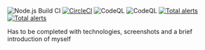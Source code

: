 ![Node.js Build CI](https://github.com/Mousticke/portfolio-new/workflows/Node.js%20CI/badge.svg?branch=master) [![CircleCI](https://circleci.com/gh/Mousticke/portfolio-new.svg?style=shield)](https://circleci.com/gh/Mousticke/portfolio-new) ![CodeQL](https://github.com/Mousticke/portfolio-new/workflows/CodeQL/badge.svg?branch=master) ![CodeQL](https://github.com/Mousticke/portfolio-new/workflows/CodeQL/badge.svg?branch=master&event=push) [![Total alerts](https://img.shields.io/lgtm/alerts/g/Mousticke/portfolio-new.svg?logo=lgtm&logoWidth=18)](https://lgtm.com/projects/g/Mousticke/portfolio-new/alerts/)
[![Total alerts](https://img.shields.io/lgtm/alerts/g/Mousticke/portfolio-new.svg?logo=lgtm&logoWidth=18)](https://lgtm.com/projects/g/Mousticke/portfolio-new/alerts/)

Has to be completed with technologies, screenshots and a brief introduction of myself

